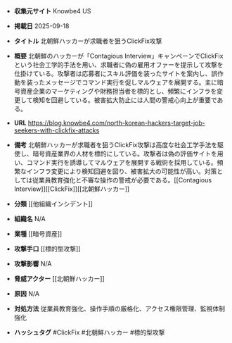 - **収集元サイト**
Knowbe4 US

- **掲載日**
2025-09-18

- **タイトル**
北朝鮮ハッカーが求職者を狙うClickFix攻撃

- **概要**
北朝鮮のハッカーが「Contagious Interview」キャンペーンでClickFixという社会工学的手法を用い、求職者に偽の雇用オファーを提示して攻撃を仕掛けている。攻撃者は応募者にスキル評価を装ったサイトを案内し、誤作動を装ったメッセージでコマンド実行を促しマルウェアを展開する。主に暗号資産企業のマーケティングや財務担当者を標的とし、頻繁にインフラを変更して検知を回避している。被害拡大防止には人間の警戒心向上が重要である。

- **URL**
https://blog.knowbe4.com/north-korean-hackers-target-job-seekers-with-clickfix-attacks

- **備考**
北朝鮮ハッカーが求職者を狙うClickFix攻撃は高度な社会工学手法を駆使し、暗号資産業界の人材を標的にしている。攻撃者は偽の評価サイトを用い、コマンド実行を誘導してマルウェアを展開する戦術を採用している。頻繁なインフラ変更により検知回避を図り、被害拡大の可能性が高い。対策としては従業員教育強化と不審な操作の警戒が必要である。[[Contagious Interview]][[ClickFix]][[北朝鮮ハッカー]]

- **分類**
[[他組織インシデント]]

- **組織名**
N/A

- **業種**
[[暗号資産]]

- **攻撃手口**
[[標的型攻撃]]

- **攻撃影響**
N/A

- **脅威アクター**
[[北朝鮮ハッカー]]

- **原因**
N/A

- **対処方法**
従業員教育強化、操作手順の厳格化、アクセス権限管理、監視体制強化

- **ハッシュタグ**
#ClickFix #北朝鮮ハッカー #標的型攻撃
